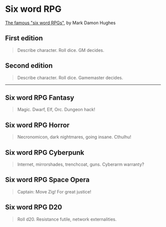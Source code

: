 # Six word RPG

[The famous "six word RPGs"](http://kuoi.asui.uidaho.edu/~kamikaze/SixWordRPG/), by Mark Damon Hughes

## First edition

> Describe character. Roll dice. GM decides.


## Second edition

> Describe character. Roll dice. Gamemaster decides.

---

## Six word RPG Fantasy

> Magic. Dwarf, Elf, Orc. Dungeon hack!

## Six word RPG Horror

> Necronomicon, dark nightmares, going insane. Cthulhu!

## Six word RPG Cyberpunk

> Internet, mirrorshades, trenchcoat, guns. Cyberarm warranty?

## Six word RPG Space Opera

> Captain: Move Zig! For great justice!

## Six word RPG D20

> Roll d20. Resistance futile, network externalities.
